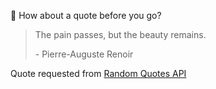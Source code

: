 📣 How about a quote before you go?

> The pain passes, but the beauty remains.
>
> <p>- Pierre-Auguste Renoir</p>

Quote requested from [Random Quotes API](https://github.com/lukePeavey/quotable)
